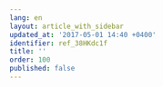 ```yaml
---
lang: en
layout: article_with_sidebar
updated_at: '2017-05-01 14:40 +0400'
identifier: ref_38HKdc1f
title: ''
order: 100
published: false
---
```

## 
